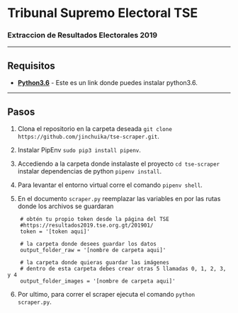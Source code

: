 # Tribunal Supremo Electoral TSE 
### Extraccion de Resultados Electorales 2019

---

## Requisitos

- __[Python3.6](https://medium.com/@moreless/install-python-3-6-on-ubuntu-16-04-28791d5c2167)__ - Este es un link donde puedes instalar python3.6.

---

## Pasos

1. Clona el repositorio en la carpeta deseada ```git clone https://github.com/jinchuika/tse-scraper.git```.

2. Instalar PipEnv ```sudo pip3 install pipenv```.

3. Accediendo a la carpeta donde instalaste el proyecto `cd tse-scraper` instalar dependencias de python ```pipenv install```.

4. Para levantar el entorno virtual corre el comando ```pipenv shell```.

5. En el documento `scraper.py` reemplazar las variables en por las rutas donde los archivos se guardaran 

```
    # obtén tu propio token desde la página del TSE
    #https://resultados2019.tse.org.gt/201901/
    token = '[token aqui]'

    # la carpeta donde desees guardar los datos
    output_folder_raw = '[nombre de carpeta aqui]'
    
    # la carpeta donde quieras guardar las imágenes
    # dentro de esta carpeta debes crear otras 5 llamadas 0, 1, 2, 3, y 4
    output_folder_images = '[nombre de carpeta aqui]'
```

6. Por ultimo, para correr el scraper ejecuta el comando ```python scraper.py```.

